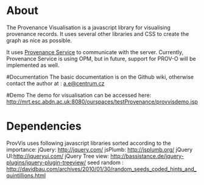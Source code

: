 # About
The Provenance Visualisation is a javascript library for visualising provenance records. It uses several other libraries and CSS to create the graph as nice as possible.

It uses [Provenance Service](https://github.com/alaneckhardt/Provenance-Service) to communicate with the server. Currently, Provenance Service is using OPM, but in future, support for PROV-O will be implemented as well.

#Documentation 
The basic documentation is on the Github wiki, otherwise contact the author at : a.e@centrum.cz

#Demo 
The demo for visualisation can be accessed here:
http://mrt.esc.abdn.ac.uk:8080/ourspaces/testProvenance/provvisdemo.jsp

# Dependencies
ProvVis uses following javascript libraries sorted according to the importance:
jQuery: http://jquery.com/
jsPlumb: http://jsplumb.org/
jQuery UI:http://jqueryui.com/
jQuery Tree view: http://bassistance.de/jquery-plugins/jquery-plugin-treeview/
seed random : http://davidbau.com/archives/2010/01/30/random_seeds_coded_hints_and_quintillions.html
